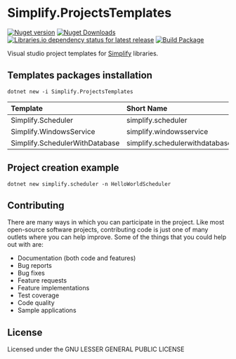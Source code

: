 # Simplify.ProjectsTemplates

[![Nuget version](http://img.shields.io/nuget/vpre/Simplify.ProjectsTemplates)](https://www.nuget.org/packages/Simplify.ProjectsTemplates)
[![Nuget Downloads](https://img.shields.io/nuget/dt/Simplify.ProjectsTemplates)](https://www.nuget.org/packages/Simplify.ProjectsTemplates)
[![Libraries.io dependency status for latest release](https://img.shields.io/librariesio/release/nuget/Simplify.ProjectsTemplates)](https://libraries.io/nuget/Simplify.ProjectsTemplates)
[![Build Package](https://github.com/SimplifyNet/Simplify.ProjectsTemplates/actions/workflows/build.yml/badge.svg)](https://github.com/SimplifyNet/Simplify.ProjectsTemplates/actions/workflows/build.yml)

Visual studio project templates for [Simplify](https://github.com/SimplifyNet/Simplify) libraries.

## Templates packages installation

```console
dotnet new -i Simplify.ProjectsTemplates
```

| Template                | Short Name              |
| :---------------------- | :---------------------- |
| Simplify.Scheduler      | simplify.scheduler      |
| Simplify.WindowsService | simplify.windowsservice |
| Simplify.SchedulerWithDatabase | simplify.schedulerwithdatabase |

## Project creation example

```console
dotnet new simplify.scheduler -n HelloWorldScheduler
```

## Contributing

There are many ways in which you can participate in the project. Like most open-source software projects, contributing code is just one of many outlets where you can help improve. Some of the things that you could help out with are:

- Documentation (both code and features)
- Bug reports
- Bug fixes
- Feature requests
- Feature implementations
- Test coverage
- Code quality
- Sample applications

## License

Licensed under the GNU LESSER GENERAL PUBLIC LICENSE
